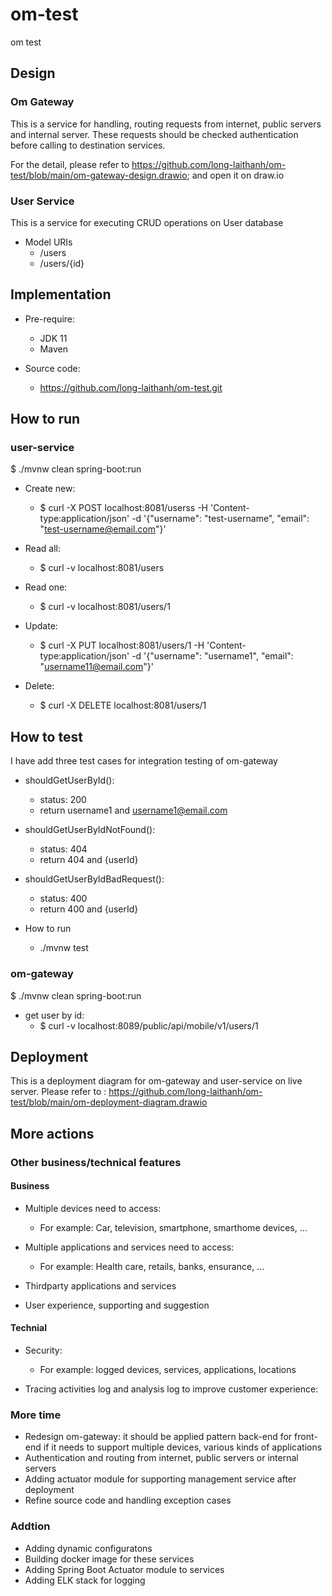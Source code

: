 # om-test
om test


## Design
### Om Gateway
This is a service for handling, routing requests from internet, public servers and internal server. These requests should be checked authentication before calling to destination services.

For the detail, please refer to https://github.com/long-laithanh/om-test/blob/main/om-gateway-design.drawio; and open it on draw.io

### User Service
This is a service for executing CRUD operations on User database

- Model URIs
	+ /users
	+ /users/{id}


## Implementation
- Pre-require:
	+ JDK 11
	+ Maven

- Source code:
	+ https://github.com/long-laithanh/om-test.git


## How to run
### user-service
$ ./mvnw clean spring-boot:run

- Create new:
	+ $ curl -X POST localhost:8081/userss -H 'Content-type:application/json' -d '{"username": "test-username", "email": "test-username@email.com"}'

- Read all:
	+ $ curl -v localhost:8081/users

- Read one:
	+ $ curl -v localhost:8081/users/1

- Update:
	+ $ curl -X PUT localhost:8081/users/1 -H 'Content-type:application/json' -d '{"username": "username1", "email": "username11@email.com"}'


- Delete:
	+ $ curl -X DELETE localhost:8081/users/1
	

## How to test
I have add three test cases for integration testing of om-gateway
- shouldGetUserById():
  + status: 200
  + return username1 and username1@email.com

- shouldGetUserByIdNotFound():
  + status: 404
  + return 404 and {userId}
  
- shouldGetUserByIdBadRequest():
  + status: 400
  + return 400 and {userId}
  
- How to run
  + ./mvnw test


### om-gateway
$ ./mvnw clean spring-boot:run

- get user by id:
	+ $ curl -v localhost:8089/public/api/mobile/v1/users/1

## Deployment
This is a deployment diagram for om-gateway and user-service on live server.
Please refer to : https://github.com/long-laithanh/om-test/blob/main/om-deployment-diagram.drawio


## More actions

### Other business/technical features
#### Business
- Multiple devices need to access:
	+ For example: Car, television, smartphone, smarthome devices, ...

- Multiple applications and services need to access:
	+ For example: Health care, retails, banks, ensurance, ...

- Thirdparty applications and services

- User experience, supporting and suggestion


#### Technial
- Security:
	+ For example: logged devices, services, applications, locations

- Tracing activities log and analysis log to improve customer experience:


### More time
- Redesign om-gateway: it should be applied pattern back-end for front-end if it needs to support multiple devices, various kinds of applications
- Authentication and routing from internet, public servers or internal servers
- Adding actuator module for supporting management service after deployment
- Refine source code and handling exception cases


### Addtion
- Adding dynamic configuratons
- Building docker image for these services
- Adding Spring Boot Actuator module to services
- Adding ELK stack for logging

